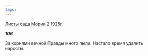 ```yaml
---
tags:
---
```



[Листы сада Мории 2 1925г](/agni/1925)



___106___

За корнями вечной Правды много пыли. Настало время удалить наросты.   


